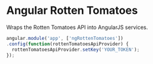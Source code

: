 Angular Rotten Tomatoes
=======================

Wraps the Rotten Tomatoes API into AngularJS services.

```js
angular.module('app', ['ngRottenTomatoes'])
.config(function(rottenTomatoesApiProvider) {
  rottenTomatoesApiProvider.setKey('YOUR_TOKEN');
});
```
